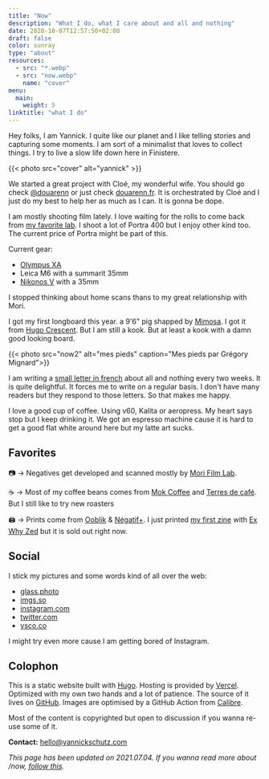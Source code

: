 ```yaml
---
title: "Now"
description: "What I do, what I care about and all and nothing"
date: 2020-10-07T12:57:50+02:00
draft: false
color: sunray
type: "about"
resources:
  - src: "*.webp"
  - src: "now.webp"
    name: "cover"
menu:
  main:
    weight: 5
linktitle: "what I do"
---
```

Hey folks, I am Yannick.
I quite like our planet and I like telling stories and capturing some moments.
I am sort of a minimalist that loves to collect things. I try to live a slow life down here in Finistere.

{{< photo src="cover" alt="yannick" >}}

We started a great project with Cloé, my wonderful wife. You should go check [@douarenn](https://instagram.com/douarenn) or just check [douarenn.fr](https://douarenn.fr). It is orchestrated by Cloé and I just do my best to help her as much as I can. It is gonna be dope.

I am mostly shooting film lately. I love waiting for the rolls to come back from [my favorite lab](https://morifilmlab.com). I shoot a lot of Portra 400 but I enjoy other kind too. The current price of Portra might be part of this.

Current gear:
- [Olympus XA](/olympus-xa)
- Leica M6 with a summarit 35mm
- [Nikonos V](/nikonos-v) with a 35mm

I stopped thinking about home scans thans to my great relationship with Mori.

I got my first longboard this year. a 9'6" pig shapped by [Mimosa](https://mimosa-surfboards.com). I got it from [Hugo Crescent](https://instagram.com/hugo_crescent). But I am still a kook. But at least a kook with a damn good looking board.

{{< photo src="now2" alt="mes pieds" caption="Mes pieds par Grégory Mignard">}}

I am writing a [small letter in french](/bonjour) about all and nothing every two weeks. It is quite delightful. It forces me to write on a regular basis. I don't have many readers but they respond to those letters. So that makes me happy.

I love a good cup of coffee. Using v60, Kalita or aeropress. My heart says stop but I keep drinking it. We got an espresso machine cause it is hard to get a good flat white around here but my latte art sucks.

## Favorites

📷 → Negatives get developed and scanned mostly by [Mori Film Lab](https://morifilmlab.com).

☕️ → Most of my coffee beans comes from [Mok Coffee](https://mokcoffee.be) and [Terres de café](https://terresdecafe.com). But I still like to try new roasters

🖨 → Prints come from [Ooblik](https://ooblik.com) & [Négatif+](https://negatifplus.com). I just printed [my first zine](/shop/a-thousand-tides) with [Ex Why Zed](https://exwhyzed.co.uk) but it is sold out right now.

## Social 

I stick my pictures and some words kind of all over the web:

- [glass.photo](https://glass.photo/yannick)
- [imgs.so](https://imgs.so/bonjouryannick)
- [instagram.com](https://instagram.com/bonjouryannick)
- [twitter.com](https://twitter.com/bonjouryannick)
- [vsco.co](https://vsco.co/bonjouryannick)

I might try even more cause I am getting bored of Instagram.

## Colophon

This is a static website built with [Hugo](https://gohugo.io). Hosting is provided by [Vercel](https://vercel.co). Optimized with my own two hands and a lot of patience. The source of it lives on [GitHub](https://github.com/ys/bonjour). Images are optimised by a GitHub Action from [Calibre](https://calibreapp.com/blog/compress-images-in-prs).

Most of the content is copyrighted but open to discussion if you wanna re-use some of it.

**Contact:** [hello@yannickschutz.com](mailto://hello@yannickschutz.com)

*This page has been updated on 2021.07.04. If you wanna read more about /now, [follow this](https://nownownow.com/about).*

